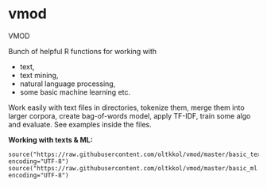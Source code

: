 # vmod
VMOD

Bunch of helpful R functions for working with 
* text, 
* text mining, 
* natural language processing,
* some basic machine learning etc.

Work easily with text files in directories, tokenize them, merge them into larger corpora, create bag-of-words model, apply TF-IDF, train some algo and evaluate. See examples inside the files.

**Working with texts & ML:**
```
source("https://raw.githubusercontent.com/oltkkol/vmod/master/basic_text.r", encoding="UTF-8")
source("https://raw.githubusercontent.com/oltkkol/vmod/master/basic_ml.r", encoding="UTF-8")
```
